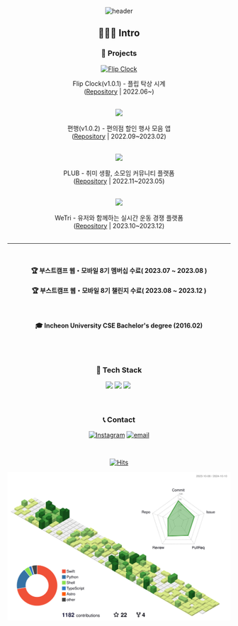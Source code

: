 <!-- ### Blog -->
<!-- BLOG-POST-LIST:START -->
<!-- - [아직도 Swift에서 print문을 쓰고있나요?](https://velog.io/@whitehyun/%EC%95%84%EC%A7%81%EB%8F%84-Swift%EC%97%90%EC%84%9C-print%EB%AC%B8%EC%9D%84-%EC%93%B0%EA%B3%A0%EC%9E%88%EB%82%98%EC%9A%94)
- [[iOS] Xcode Template을 이용하여 파일 구성 자동화하기](https://velog.io/@whitehyun/iOS-Xcode-Template%EC%9D%84-%EC%9D%B4%EC%9A%A9%ED%95%98%EC%97%AC-%ED%8C%8C%EC%9D%BC%EC%9D%84-%EC%89%BD%EA%B2%8C-%EA%B5%AC%EC%84%B1%ED%95%98%EA%B8%B0)
- [[Git] PR을 git branch로 가져와서 보는 법](https://velog.io/@whitehyun/Git-PR%EC%9D%84-git-branch%EB%A1%9C-%EA%B0%80%EC%A0%B8%EC%99%80%EC%84%9C-%EB%B3%B4%EB%8A%94-%EB%B2%95)
- [[iOS] http 통신 가능하도록 설정하기](https://velog.io/@whitehyun/iOS-http-%ED%86%B5%EC%8B%A0-%EA%B0%80%EB%8A%A5%ED%95%98%EB%8F%84%EB%A1%9D-%EC%84%A4%EC%A0%95%ED%95%98%EA%B8%B0)
- [[iOS] UICollectionViewCompositionalLayout](https://velog.io/@whitehyun/iOS-UICollectionViewCompositionalLayout) -->
<!-- BLOG-POST-LIST:END -->


<div align="center">

![header](https://capsule-render.vercel.app/api?type=wave&section=header&color=ededed&fontColor=ffffff&height=150&fontSize=80&animation=fadeIn)

## 🧑🏻‍💻 Intro

### 🔨 Projects



<a href="https://apps.apple.com/app/flip-clock-탁상시계/id1633579148"><img alt="Flip Clock" width="80px" src="https://github.com/WhiteHyun/WhiteHyun/assets/57972338/00ab37fe-9e0e-467f-acc3-2895ec71d37c"/></a>

Flip Clock(v1.0.1) - 플립 탁상 시계
</br>
([Repository](https://github.com/WhiteHyun/FlipClock/tree/v1.0.1) | 2022.06~)
</br>
</br>

<a href="https://apps.apple.com/kr/app/%ED%8E%B8%ED%96%89/id1665633509"><img width="80px" src="https://github.com/WhiteHyun/WhiteHyun/assets/57972338/3d3a50a1-fcad-4e85-9772-ceb6c72f245d"/></a>

편행(v1.0.2) - 편의점 할인 행사 모음 앱
<br/>
([Repository](https://github.com/iOS-PPAK/PyeonHaeng) | 2022.09~2023.02)
<br/>
</br>

<img width="80px" src="https://github.com/WhiteHyun/WhiteHyun/assets/57972338/8c6d1ed8-3a81-4831-a87b-f17763582877"/>

PLUB - 취미 생활, 소모임 커뮤니티 플랫폼
<br/>
([Repository](https://github.com/WhiteHyun/PLUB-iOS) | 2022.11~2023.05)
<br/>
</br>

<img width="80px" src="https://github.com/WhiteHyun/WhiteHyun/assets/57972338/64ff2f1b-c3d6-4248-89ac-586f1f094e17"/>

WeTri - 유저와 함께하는 실시간 운동 경쟁 플랫폼
<br/>
([Repository](https://github.com/boostcampwm2023/iOS08-WeTri) | 2023.10~2023.12)
<br/>
</br>

---

<br/>
  
#### 🏆 부스트캠프 웹・모바일 8기 멤버십 수료( 2023.07 ~ 2023.08 )

#### 🏆 부스트캠프 웹・모바일 8기 챌린지 수료( 2023.08 ~ 2023.12 )

<br/>

#### 🎓 Incheon University CSE Bachelor's degree (2016.02)

  
<br/>
<br/>

### 🧱 Tech Stack

<div>
  <img src="https://img.shields.io/badge/iOS-black?style=flat-square&logo=apple&logoColor=white"/>
  <img src="https://img.shields.io/badge/Swift-red?style=flat-square&logo=swift&logoColor=white"/>
  <img src="https://img.shields.io/badge/Python-3776AB?style=flat-square&logo=Python&logoColor=white"/></a>&nbsp
</div>

<br/>
<br/>

### 📞 Contact

[![Instagram](https://img.shields.io/badge/Instagram-E4405F?style=flat-square&logo=Instagram&logoColor=white)](https://instagram.com/whi7ehyun) [![email](https://img.shields.io/badge/Gmail-EA4335?style=flat-square&logo=Gmail&logoColor=white)](mailto:whi7ehyun@gmail.com)

<br/>

[![Hits](https://hits.seeyoufarm.com/api/count/incr/badge.svg?url=https%3A%2F%2Fgithub.com%2Fwhitehyun&count_bg=%23FFB7C5&title_bg=%23555555&icon=github.svg&icon_color=%23E7E7E7&title=hits&edge_flat=false)](https://hits.seeyoufarm.com)

</div>


<p align="center" >
	<picture>
	  <source media="(prefers-color-scheme: dark)"  srcset="https://raw.githubusercontent.com/WhiteHyun/WhiteHyun/output-3d-contrib/night.svg" />
	  <source media="(prefers-color-scheme: light)" srcset="https://raw.githubusercontent.com/WhiteHyun/WhiteHyun/output-3d-contrib/day.svg" />
	  <img alt="github profile contributions chart"    src="https://raw.githubusercontent.com/WhiteHyun/WhiteHyun/output-3d-contrib/day.svg" />
	</picture>
</p>

